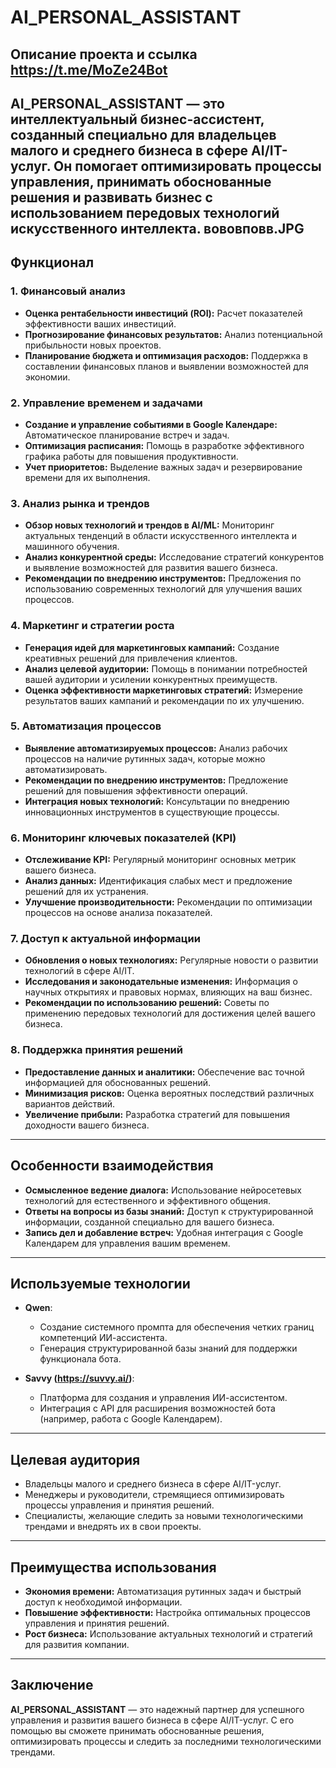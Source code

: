 # AI_PERSONAL_ASSISTANT

## Описание проекта и ссылка https://t.me/MoZe24Bot

**AI_PERSONAL_ASSISTANT** — это интеллектуальный бизнес-ассистент, созданный специально для владельцев малого и среднего бизнеса в сфере AI/IT-услуг. Он помогает оптимизировать процессы управления, принимать обоснованные решения и развивать бизнес с использованием передовых технологий искусственного интеллекта.
вововповв.JPG
---

## Функционал

### 1. **Финансовый анализ**
   - **Оценка рентабельности инвестиций (ROI):** Расчет показателей эффективности ваших инвестиций.
   - **Прогнозирование финансовых результатов:** Анализ потенциальной прибыльности новых проектов.
   - **Планирование бюджета и оптимизация расходов:** Поддержка в составлении финансовых планов и выявлении возможностей для экономии.

### 2. **Управление временем и задачами**
   - **Создание и управление событиями в Google Календаре:** Автоматическое планирование встреч и задач.
   - **Оптимизация расписания:** Помощь в разработке эффективного графика работы для повышения продуктивности.
   - **Учет приоритетов:** Выделение важных задач и резервирование времени для их выполнения.

### 3. **Анализ рынка и трендов**
   - **Обзор новых технологий и трендов в AI/ML:** Мониторинг актуальных тенденций в области искусственного интеллекта и машинного обучения.
   - **Анализ конкурентной среды:** Исследование стратегий конкурентов и выявление возможностей для развития вашего бизнеса.
   - **Рекомендации по внедрению инструментов:** Предложения по использованию современных технологий для улучшения ваших процессов.

### 4. **Маркетинг и стратегии роста**
   - **Генерация идей для маркетинговых кампаний:** Создание креативных решений для привлечения клиентов.
   - **Анализ целевой аудитории:** Помощь в понимании потребностей вашей аудитории и усилении конкурентных преимуществ.
   - **Оценка эффективности маркетинговых стратегий:** Измерение результатов ваших кампаний и рекомендации по их улучшению.

### 5. **Автоматизация процессов**
   - **Выявление автоматизируемых процессов:** Анализ рабочих процессов на наличие рутинных задач, которые можно автоматизировать.
   - **Рекомендации по внедрению инструментов:** Предложение решений для повышения эффективности операций.
   - **Интеграция новых технологий:** Консультации по внедрению инновационных инструментов в существующие процессы.

### 6. **Мониторинг ключевых показателей (KPI)**
   - **Отслеживание KPI:** Регулярный мониторинг основных метрик вашего бизнеса.
   - **Анализ данных:** Идентификация слабых мест и предложение решений для их устранения.
   - **Улучшение производительности:** Рекомендации по оптимизации процессов на основе анализа показателей.

### 7. **Доступ к актуальной информации**
   - **Обновления о новых технологиях:** Регулярные новости о развитии технологий в сфере AI/IT.
   - **Исследования и законодательные изменения:** Информация о научных открытиях и правовых нормах, влияющих на ваш бизнес.
   - **Рекомендации по использованию решений:** Советы по применению передовых технологий для достижения целей вашего бизнеса.

### 8. **Поддержка принятия решений**
   - **Предоставление данных и аналитики:** Обеспечение вас точной информацией для обоснованных решений.
   - **Минимизация рисков:** Оценка вероятных последствий различных вариантов действий.
   - **Увеличение прибыли:** Разработка стратегий для повышения доходности вашего бизнеса.

---

## Особенности взаимодействия

- **Осмысленное ведение диалога:** Использование нейросетевых технологий для естественного и эффективного общения.
- **Ответы на вопросы из базы знаний:** Доступ к структурированной информации, созданной специально для вашего бизнеса.
- **Запись дел и добавление встреч:** Удобная интеграция с Google Календарем для управления вашим временем.

---

## Используемые технологии

- **Qwen**:  
  - Создание системного промпта для обеспечения четких границ компетенций ИИ-ассистента.
  - Генерация структурированной базы знаний для поддержки функционала бота.

- **Savvy (https://suvvy.ai/)**:  
  - Платформа для создания и управления ИИ-ассистентом.
  - Интеграция с API для расширения возможностей бота (например, работа с Google Календарем).

---

## Целевая аудитория

- Владельцы малого и среднего бизнеса в сфере AI/IT-услуг.
- Менеджеры и руководители, стремящиеся оптимизировать процессы управления и принятия решений.
- Специалисты, желающие следить за новыми технологическими трендами и внедрять их в свои проекты.

---

## Преимущества использования

- **Экономия времени:** Автоматизация рутинных задач и быстрый доступ к необходимой информации.
- **Повышение эффективности:** Настройка оптимальных процессов управления и принятия решений.
- **Рост бизнеса:** Использование актуальных технологий и стратегий для развития компании.

---

## Заключение

**AI_PERSONAL_ASSISTANT** — это надежный партнер для успешного управления и развития вашего бизнеса в сфере AI/IT-услуг. С его помощью вы сможете принимать обоснованные решения, оптимизировать процессы и следить за последними технологическими трендами.
